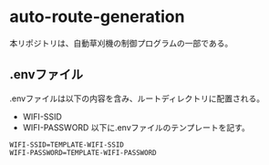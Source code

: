 # auto-route-generation
本リポジトリは、自動草刈機の制御プログラムの一部である。

## .envファイル
.envファイルは以下の内容を含み、ルートディレクトリに配置される。
- WIFI-SSID
- WIFI-PASSWORD
以下に.envファイルのテンプレートを記す。
```env
WIFI-SSID=TEMPLATE-WIFI-SSID
WIFI-PASSWORD=TEMPLATE-WIFI-PASSWORD
```